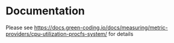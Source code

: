 # Documentation

Please see https://docs.green-coding.io/docs/measuring/metric-providers/cpu-utilization-procfs-system/ for details